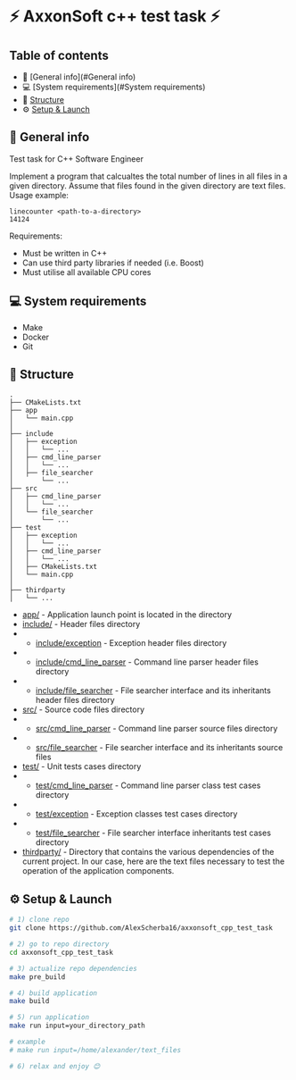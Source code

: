 # ⚡️ AxxonSoft c++ test task ⚡

## Table of contents
* 📖 [General info](#General info)
* 💻 [System requirements](#System requirements)
* 🌁 [Structure](#Structure)
* ⚙️ [Setup & Launch](#Setup&Launch)

## 📖 General info
Test task for C++ Software Engineer

Implement a program that calcualtes the total number of lines in all files in a given directory.
Assume that files found in the given directory are text files.
Usage example:
```
linecounter <path-to-a-directory>
14124
```
Requirements:
* Must be written in C++
* Can use third party libraries if needed (i.e. Boost)
* Must utilise all available CPU cores

## 💻 System requirements
* Make
* Docker
* Git

## 🌁 Structure
``` text
.
├── CMakeLists.txt
├── app
│   └── main.cpp
│  
├── include
│   ├── exception
│   │   └── ...
│   ├── cmd_line_parser
│   │   └── ...
│   ├── file_searcher
│       └── ...
├── src
│   ├── cmd_line_parser
│   │   └── ...
│   └── file_searcher
│       └── ...
├── test
│   ├── exception
│   │   └── ...
│   ├── cmd_line_parser
│   │   └── ...
│   ├── CMakeLists.txt
│   └── main.cpp
│  
├── thirdparty
│   └── ...
```

* [app/](app) - Application launch point is located in the directory
* [include/](include/) - Header files directory
* * [include/exception](include/exception) - Exception header files directory
* * [include/cmd_line_parser](include/cmd_line_parser) - Command line parser header files directory
* * [include/file_searcher](include/file_searcher) - File searcher interface and its inheritants header files directory
* [src/](src/) - Source code files directory
* * [src/cmd_line_parser](src/cmd_line_parser) - Command line parser source files directory
* * [src/file_searcher](src/file_searcher) - File searcher interface and its inheritants source files
* [test/](test/) - Unit tests cases directory
* * [test/cmd_line_parser](test/cmd_line_parser) - Command line parser class test cases directory
* * [test/exception](test/exception) - Exception classes test cases directory
* * [test/file_searcher](test/file_searcher) - File searcher interface inheritants test cases directory
* [thirdparty/](thirdparty/) - Directory that contains the various dependencies of the current project.
In our case, here are the text files necessary to test the operation of the application components.

## ⚙️ Setup & Launch
``` bash
# 1) clone repo
git clone https://github.com/AlexScherba16/axxonsoft_cpp_test_task

# 2) go to repo directory
cd axxonsoft_cpp_test_task

# 3) actualize repo dependencies
make pre_build

# 4) build application
make build

# 5) run application
make run input=your_directory_path

# example
# make run input=/home/alexander/text_files

# 6) relax and enjoy 😊
```